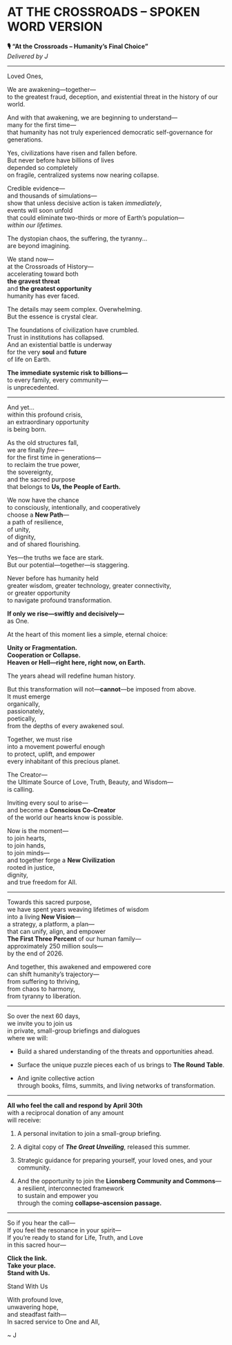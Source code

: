 # AT THE CROSSROADS – SPOKEN WORD VERSION

 **🎙️ “At the Crossroads – Humanity’s Final Choice”**  
_Delivered by J_

---

Loved Ones,

We are awakening—together—  
to the greatest fraud, deception, and existential threat in the history of our world.

And with that awakening, we are beginning to understand—  
many for the first time—  
that humanity has not truly experienced democratic self-governance for generations.

Yes, civilizations have risen and fallen before.  
But never before have billions of lives  
depended so completely  
on fragile, centralized systems now nearing collapse.

Credible evidence—  
and thousands of simulations—  
show that unless decisive action is taken _immediately_,  
events will soon unfold  
that could eliminate two-thirds or more of Earth’s population—  
_within our lifetimes._

The dystopian chaos, the suffering, the tyranny...  
are beyond imagining.

We stand now—  
at the Crossroads of History—  
accelerating toward both  
**the gravest threat**  
and **the greatest opportunity**  
humanity has ever faced.

The details may seem complex. Overwhelming.  
But the essence is crystal clear.

The foundations of civilization have crumbled.  
Trust in institutions has collapsed.  
And an existential battle is underway  
for the very **soul** and **future**  
of life on Earth.

**The immediate systemic risk to billions—**  
to every family, every community—  
is unprecedented.

---

And yet...  
within this profound crisis,  
an extraordinary opportunity  
is being born.

As the old structures fall,  
we are finally _free_—  
for the first time in generations—  
to reclaim the true power,  
the sovereignty,  
and the sacred purpose  
that belongs to **Us, the People of Earth.**

We now have the chance  
to consciously, intentionally, and cooperatively  
choose a **New Path**—  
a path of resilience,  
of unity,  
of dignity,  
and of shared flourishing.

Yes—the truths we face are stark.  
But our potential—together—is staggering.

Never before has humanity held  
greater wisdom, greater technology, greater connectivity,  
or greater opportunity  
to navigate profound transformation.

**If only we rise—swiftly and decisively—**  
as One.

At the heart of this moment lies a simple, eternal choice:

**Unity or Fragmentation.**  
**Cooperation or Collapse.**  
**Heaven or Hell—right here, right now, on Earth.**

The years ahead will redefine human history.

But this transformation will not—**cannot**—be imposed from above.  
It must emerge  
organically,  
passionately,  
poetically,  
from the depths of every awakened soul.

Together, we must rise  
into a movement powerful enough  
to protect, uplift, and empower  
every inhabitant of this precious planet.

The Creator—  
the Ultimate Source of Love, Truth, Beauty, and Wisdom—  
is calling.

Inviting every soul to arise—  
and become a **Conscious Co-Creator**  
of the world our hearts know is possible.

Now is the moment—  
to join hearts,  
to join hands,  
to join minds—  
and together forge a **New Civilization**  
rooted in justice,  
dignity,  
and true freedom for All.

---

Towards this sacred purpose,  
we have spent years weaving lifetimes of wisdom  
into a living **New Vision**—  
a strategy, a platform, a plan—  
that can unify, align, and empower  
**The First Three Percent** of our human family—  
approximately 250 million souls—  
by the end of 2026.

And together, this awakened and empowered core  
can shift humanity’s trajectory—  
from suffering to thriving,  
from chaos to harmony,  
from tyranny to liberation.

---

So over the next 60 days,  
we invite you to join us  
in private, small-group briefings and dialogues  
where we will:

- Build a shared understanding of the threats and opportunities ahead.
    
- Surface the unique puzzle pieces each of us brings to **The Round Table**.
    
- And ignite collective action  
    through books, films, summits, and living networks of transformation.
    

---

**All who feel the call and respond by April 30th**  
with a reciprocal donation of any amount  
will receive:

1. A personal invitation to join a small-group briefing.
    
2. A digital copy of **_The Great Unveiling_**, released this summer.
    
3. Strategic guidance for preparing yourself, your loved ones, and your community.
    
4. And the opportunity to join the **Lionsberg Community and Commons**—  
    a resilient, interconnected framework  
    to sustain and empower you  
    through the coming **collapse–ascension passage.**
    

---

So if you hear the call—  
If you feel the resonance in your spirit—  
If you’re ready to stand for Life, Truth, and Love  
in this sacred hour—

**Click the link.**  
**Take your place.**  
**Stand with Us.**

<a class='kindful-donate-btn' id='kindful-donate-btn-991b40b3-0f60-41fb-9679-b2faa8482284'>Stand With Us</a>
<script src='https://lionsberg-bloom.kindful.com/embeds/991b40b3-0f60-41fb-9679-b2faa8482284/init.js?type=button' data-embed-id='991b40b3-0f60-41fb-9679-b2faa8482284' data-lookup-type='jquery-selector' data-lookup-value='#kindful-donate-btn-991b40b3-0f60-41fb-9679-b2faa8482284'></script>

With profound love,  
unwavering hope,  
and steadfast faith—  
In sacred service to One and All,

~ J